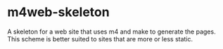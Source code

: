 # m4web-skeleton
A skeleton for a web site that uses m4 and make to generate the pages.
This scheme is better suited to sites that are more or less static.
